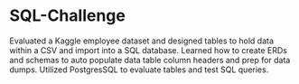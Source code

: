 # SQL-Challenge

Evaluated a Kaggle employee dataset and designed tables to hold data within a CSV and import into a SQL database. Learned how to create ERDs and schemas to auto populate data table column headers and prep for data dumps. Utilized PostgresSQL to evaluate tables and test SQL queries.
